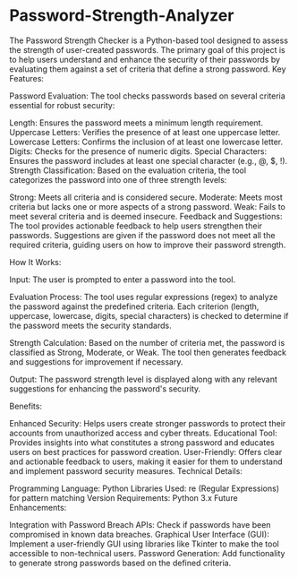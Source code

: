 # Password-Strength-Analyzer
The Password Strength Checker is a Python-based tool designed to assess the strength of user-created passwords. The primary goal of this project is to help users understand and enhance the security of their passwords by evaluating them against a set of criteria that define a strong password.
Key Features:

Password Evaluation:
The tool checks passwords based on several criteria essential for robust security:

Length: Ensures the password meets a minimum length requirement.
Uppercase Letters: Verifies the presence of at least one uppercase letter.
Lowercase Letters: Confirms the inclusion of at least one lowercase letter.
Digits: Checks for the presence of numeric digits.
Special Characters: Ensures the password includes at least one special character (e.g., @, $, !).
Strength Classification:
Based on the evaluation criteria, the tool categorizes the password into one of three strength levels:

Strong: Meets all criteria and is considered secure.
Moderate: Meets most criteria but lacks one or more aspects of a strong password.
Weak: Fails to meet several criteria and is deemed insecure.
Feedback and Suggestions:
The tool provides actionable feedback to help users strengthen their passwords. Suggestions are given if the password does not meet all the required criteria, guiding users on how to improve their password strength.

How It Works:

Input:
The user is prompted to enter a password into the tool.

Evaluation Process:
The tool uses regular expressions (regex) to analyze the password against the predefined criteria. Each criterion (length, uppercase, lowercase, digits, special characters) is checked to determine if the password meets the security standards.

Strength Calculation:
Based on the number of criteria met, the password is classified as Strong, Moderate, or Weak. The tool then generates feedback and suggestions for improvement if necessary.

Output:
The password strength level is displayed along with any relevant suggestions for enhancing the password's security.

Benefits:

Enhanced Security: Helps users create stronger passwords to protect their accounts from unauthorized access and cyber threats.
Educational Tool: Provides insights into what constitutes a strong password and educates users on best practices for password creation.
User-Friendly: Offers clear and actionable feedback to users, making it easier for them to understand and implement password security measures.
Technical Details:

Programming Language: Python
Libraries Used: re (Regular Expressions) for pattern matching
Version Requirements: Python 3.x
Future Enhancements:

Integration with Password Breach APIs: Check if passwords have been compromised in known data breaches.
Graphical User Interface (GUI): Implement a user-friendly GUI using libraries like Tkinter to make the tool accessible to non-technical users.
Password Generation: Add functionality to generate strong passwords based on the defined criteria.

